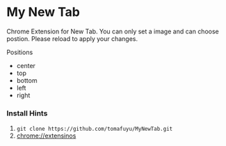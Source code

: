 # My New Tab

Chrome Extension for New Tab.
You can only set a image and can choose postion.
Please reload to apply your changes.

Positions
* center
* top
* bottom
* left
* right

### Install Hints
1. `git clone https://github.com/tomafuyu/MyNewTab.git`
2. <chrome://extensinos>
